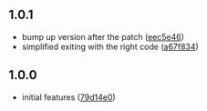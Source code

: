 ## 1.0.1
- bump up version after the patch ([eec5e46](https://github.com/AirHelp/hbslint-airhelp/commit/eec5e464d5f81b7ccd81130ac53b05a645a301c4))
- simplified exiting with the right code ([a67f834](https://github.com/AirHelp/hbslint-airhelp/commit/a67f8346ae8c913df515ef142cf56822e958cc92))

## 1.0.0
- initial features ([79d14e0](https://github.com/AirHelp/hbslint-airhelp/commit/79d14e0d40e1daea109f8119d05a5d08f150debe))
